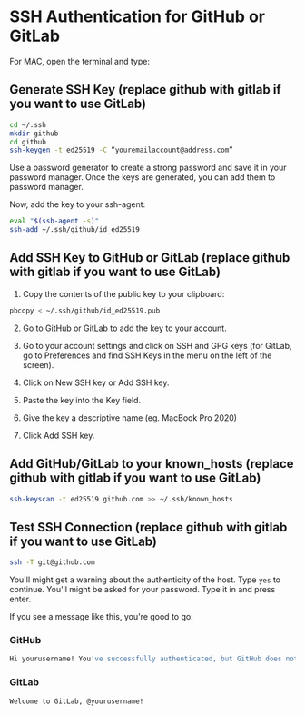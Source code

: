 # SSH Authentication for GitHub or GitLab

For MAC, open the terminal and type:

## Generate SSH Key (replace github with gitlab if you want to use GitLab)

```bash
cd ~/.ssh
mkdir github
cd github
ssh-keygen -t ed25519 -C “youremailaccount@address.com”
```

Use a password generator to create a strong password and save it in your password manager. Once the keys are generated, you can add them to
password manager.

Now, add the key to your ssh-agent:

```bash
eval "$(ssh-agent -s)"
ssh-add ~/.ssh/github/id_ed25519
```

## Add SSH Key to GitHub or GitLab (replace github with gitlab if you want to use GitLab)

1. Copy the contents of the public key to your clipboard:

```bash
pbcopy < ~/.ssh/github/id_ed25519.pub
```

2. Go to GitHub or GitLab to add the key to your account.

3. Go to your account settings and click on SSH and GPG keys (for GitLab, go to Preferences and find SSH Keys in the menu on the left of the
   screen).

4. Click on New SSH key or Add SSH key.

5. Paste the key into the Key field.

6. Give the key a descriptive name (eg. MacBook Pro 2020)

7. Click Add SSH key.

## Add GitHub/GitLab to your known_hosts (replace github with gitlab if you want to use GitLab)

```bash
ssh-keyscan -t ed25519 github.com >> ~/.ssh/known_hosts
```

## Test SSH Connection (replace github with gitlab if you want to use GitLab)

```bash
ssh -T git@github.com
```

You'll might get a warning about the authenticity of the host. Type `yes` to continue. You'll might be asked for your password. Type it in
and press enter.

If you see a message like this, you're good to go:

### GitHub

```bash
Hi yourusername! You've successfully authenticated, but GitHub does not provide shell access.
```

### GitLab

```bash
Welcome to GitLab, @yourusername!
```
